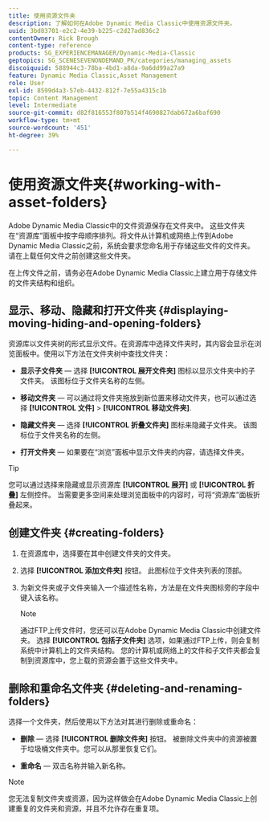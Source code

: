 ```yaml
---
title: 使用资源文件夹
description: 了解如何在Adobe Dynamic Media Classic中使用资源文件夹。
uuid: 3bd83701-e2c2-4e39-b225-c2d27ad836c2
contentOwner: Rick Brough
content-type: reference
products: SG_EXPERIENCEMANAGER/Dynamic-Media-Classic
geptopics: SG_SCENESEVENONDEMAND_PK/categories/managing_assets
discoiquuid: 588944c3-78ba-4bd1-a8da-9a6dd99a27a9
feature: Dynamic Media Classic,Asset Management
role: User
exl-id: 8599d4a3-57eb-4432-812f-7e55a4315c1b
topic: Content Management
level: Intermediate
source-git-commit: d82f816553f807b514f4690827dab672a6baf690
workflow-type: tm+mt
source-wordcount: '451'
ht-degree: 39%

---
```


# 使用资源文件夹{#working-with-asset-folders}

Adobe Dynamic Media Classic中的文件资源保存在文件夹中。 这些文件夹在“资源库”面板中按字母顺序排列。将文件从计算机或网络上传到Adobe Dynamic Media Classic之前，系统会要求您命名用于存储这些文件的文件夹。 请在上载任何文件之前创建这些文件夹。

在上传文件之前，请务必在Adobe Dynamic Media Classic上建立用于存储文件的文件夹结构和组织。

## 显示、移动、隐藏和打开文件夹 {#displaying-moving-hiding-and-opening-folders}

资源库以文件夹树的形式显示文件。在资源库中选择文件夹时，其内容会显示在浏览面板中。使用以下方法在文件夹树中查找文件夹：

* **显示子文件夹**  — 选择 **[!UICONTROL 展开文件夹]** 图标以显示文件夹中的子文件夹。 该图标位于文件夹名称的左侧。

* **移动文件夹**  — 可以通过将文件夹拖放到新位置来移动文件夹，也可以通过选择 **[!UICONTROL 文件]** > **[!UICONTROL 移动文件夹]**.

* **隐藏文件夹**  — 选择 **[!UICONTROL 折叠文件夹]** 图标来隐藏子文件夹。 该图标位于文件夹名称的左侧。

* **打开文件夹**  — 如果要在“浏览”面板中显示文件夹的内容，请选择文件夹。

>[!TIP]
>
>您可以通过选择来隐藏或显示资源库 **[!UICONTROL 展开]** 或 **[!UICONTROL 折叠]** 左侧控件。 当需要更多空间来处理浏览面板中的内容时，可将“资源库”面板折叠起来。

## 创建文件夹 {#creating-folders}

1. 在资源库中，选择要在其中创建文件夹的文件夹。
1. 选择 **[!UICONTROL 添加文件夹]** 按钮。 此图标位于文件夹列表的顶部。
1. 为新文件夹或子文件夹输入一个描述性名称，方法是在文件夹图标旁的字段中键入该名称。

   >[!NOTE]
   >
   >通过FTP上传文件时，您还可以在Adobe Dynamic Media Classic中创建文件夹。 选择 **[!UICONTROL 包括子文件夹]** 选项，如果通过FTP上传，则会复制系统中计算机上的文件夹结构。 您的计算机或网络上的文件和子文件夹都会复制到资源库中，您上载的资源会置于这些文件夹中。

## 删除和重命名文件夹 {#deleting-and-renaming-folders}

选择一个文件夹，然后使用以下方法对其进行删除或重命名：

* **删除**  — 选择 **[!UICONTROL 删除文件夹]** 按钮。 被删除文件夹中的资源被置于垃圾桶文件夹中。您可以从那里恢复它们。

* **重命名**  — 双击名称并输入新名称。

>[!NOTE]
>
>您无法复制文件夹或资源，因为这样做会在Adobe Dynamic Media Classic上创建重复的文件夹和资源，并且不允许存在重复项。
